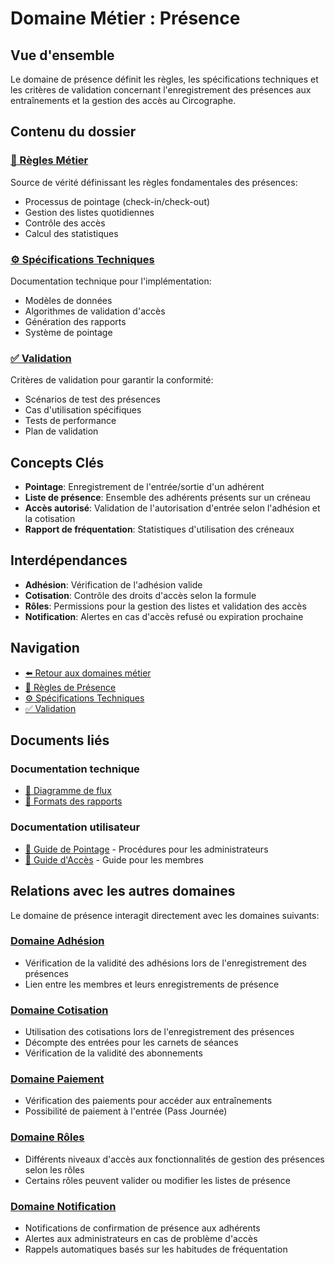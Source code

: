 # Domaine Métier : Présence

## Vue d'ensemble

Le domaine de présence définit les règles, les spécifications techniques et les critères de validation concernant l'enregistrement des présences aux entraînements et la gestion des accès au Circographe.

## Contenu du dossier

### [📜 Règles Métier](requirements/1_métier/adhesion/regles.md)
Source de vérité définissant les règles fondamentales des présences:
- Processus de pointage (check-in/check-out)
- Gestion des listes quotidiennes
- Contrôle des accès
- Calcul des statistiques

### [⚙️ Spécifications Techniques](requirements/1_métier/adhesion/specs.md)
Documentation technique pour l'implémentation:
- Modèles de données
- Algorithmes de validation d'accès
- Génération des rapports
- Système de pointage

### [✅ Validation](requirements/1_métier/adhesion/validation.md)
Critères de validation pour garantir la conformité:
- Scénarios de test des présences
- Cas d'utilisation spécifiques
- Tests de performance
- Plan de validation

## Concepts Clés

- **Pointage**: Enregistrement de l'entrée/sortie d'un adhérent
- **Liste de présence**: Ensemble des adhérents présents sur un créneau
- **Accès autorisé**: Validation de l'autorisation d'entrée selon l'adhésion et la cotisation
- **Rapport de fréquentation**: Statistiques d'utilisation des créneaux

## Interdépendances

- **Adhésion**: Vérification de l'adhésion valide
- **Cotisation**: Contrôle des droits d'accès selon la formule
- **Rôles**: Permissions pour la gestion des listes et validation des accès
- **Notification**: Alertes en cas d'accès refusé ou expiration prochaine

## Navigation

- [⬅️ Retour aux domaines métier](/requirements/1_métier/)
- [📜 Règles de Présence](requirements/1_métier/adhesion/regles.md)
- [⚙️ Spécifications Techniques](requirements/1_métier/adhesion/specs.md)
- [✅ Validation](requirements/1_métier/adhesion/validation.md)

## Documents liés

### Documentation technique
- [📝 Diagramme de flux](docs/architecture/diagrams/check_in_flow.md)
- [📝 Formats des rapports](../..../../docs/architecture/reports/attendance_reports.md)

### Documentation utilisateur
- [📘 Guide de Pointage](/docs/business/regles/pointage.md) - Procédures pour les administrateurs
- [📗 Guide d'Accès](/docs/utilisateur/guides/acces_entrainement.md) - Guide pour les membres

## Relations avec les autres domaines

Le domaine de présence interagit directement avec les domaines suivants:

### [Domaine Adhésion](requirements/1_métier/adhesion/index.md)
- Vérification de la validité des adhésions lors de l'enregistrement des présences
- Lien entre les membres et leurs enregistrements de présence

### [Domaine Cotisation](requirements/1_métier/adhesion/index.md)
- Utilisation des cotisations lors de l'enregistrement des présences
- Décompte des entrées pour les carnets de séances
- Vérification de la validité des abonnements

### [Domaine Paiement](requirements/1_métier/adhesion/index.md)
- Vérification des paiements pour accéder aux entraînements
- Possibilité de paiement à l'entrée (Pass Journée)

### [Domaine Rôles](requirements/1_métier/adhesion/index.md)
- Différents niveaux d'accès aux fonctionnalités de gestion des présences selon les rôles
- Certains rôles peuvent valider ou modifier les listes de présence

### [Domaine Notification](requirements/1_métier/adhesion/index.md)
- Notifications de confirmation de présence aux adhérents
- Alertes aux administrateurs en cas de problème d'accès
- Rappels automatiques basés sur les habitudes de fréquentation 